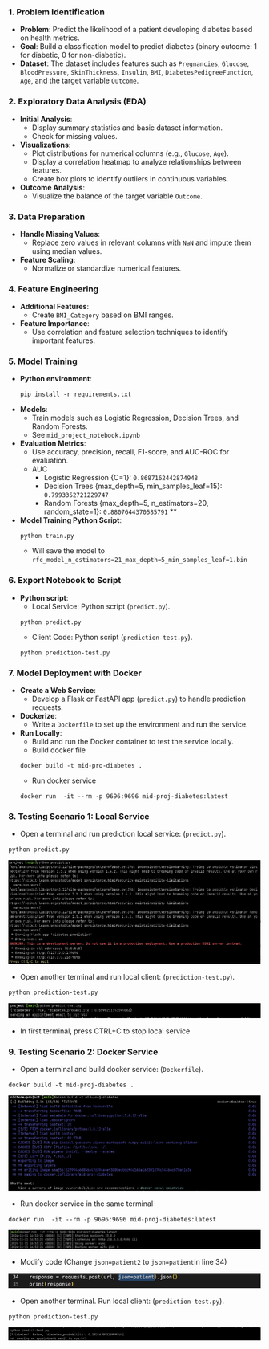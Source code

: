 ### 1. Problem Identification

- **Problem**: Predict the likelihood of a patient developing diabetes based on health metrics.
- **Goal**: Build a classification model to predict diabetes (binary outcome: 1 for diabetic, 0 for non-diabetic).
- **Dataset**: The dataset includes features such as `Pregnancies`, `Glucose`, `BloodPressure`, `SkinThickness`, `Insulin`, `BMI`, `DiabetesPedigreeFunction`, `Age`, and the target variable `Outcome`.

### 2. Exploratory Data Analysis (EDA)

- **Initial Analysis**:
  - Display summary statistics and basic dataset information.
  - Check for missing values.
- **Visualizations**:
  - Plot distributions for numerical columns (e.g., `Glucose`, `Age`).
  - Display a correlation heatmap to analyze relationships between features.
  - Create box plots to identify outliers in continuous variables.
- **Outcome Analysis**:
  - Visualize the balance of the target variable `Outcome`.

### 3. Data Preparation

- **Handle Missing Values**:
  - Replace zero values in relevant columns with `NaN` and impute them using median values.
- **Feature Scaling**:
  - Normalize or standardize numerical features.

### 4. Feature Engineering

- **Additional Features**:
  - Create `BMI_Category` based on BMI ranges.
- **Feature Importance**:
  - Use correlation and feature selection techniques to identify important features.

### 5. Model Training

- **Python environment**:
  ```console
  pip install -r requirements.txt
  ```
- **Models**:
  - Train models such as Logistic Regression, Decision Trees, and Random Forests.
  - See `mid_project_notebook.ipynb`
- **Evaluation Metrics**:
  - Use accuracy, precision, recall, F1-score, and AUC-ROC for evaluation.
  - AUC
    - Logistic Regression {C=1}: `0.8687162442874948`
    - Decision Trees {max_depth=5, min_samples_leaf=15}: `0.7993352721229747`
    - Random Forests {max_depth=5, n_estimators=20, random_state=1}: `0.8807644370585791` \*\*
- **Model Training Python Script**:
  ```console
  python train.py
  ```
  - Will save the model to `rfc_model_n_estimators=21_max_depth=5_min_samples_leaf=1.bin`

### 6. Export Notebook to Script

- **Python script**:
  - Local Service: Python script (`predict.py`).
  ```console
  python predict.py
  ```
  - Client Code: Python script (`prediction-test.py`).
  ```console
  python prediction-test.py
  ```

### 7. Model Deployment with Docker

- **Create a Web Service**:
  - Develop a Flask or FastAPI app (`predict.py`) to handle prediction requests.
- **Dockerize**:
  - Write a `Dockerfile` to set up the environment and run the service.
- **Run Locally**:
  - Build and run the Docker container to test the service locally.
  - Build docker file
  ```console
  docker build -t mid-pro-diabetes .
  ```
  - Run docker service
  ```console
  docker run  -it --rm -p 9696:9696 mid-proj-diabetes:latest
  ```

### 8. Testing Scenario 1: Local Service

- Open a terminal and run prediction local service: (`predict.py`).

```console
python predict.py
```

![Run local service](./images/01_local_service.jpg)

- Open another terminal and run local client: (`prediction-test.py`).

```console
python prediction-test.py
```

![Run local client to connect local service](./images/02_local_client_local_service.jpg)

- In first terminal, press CTRL+C to stop local service

### 9. Testing Scenario 2: Docker Service

- Open a terminal and build docker service: (`Dockerfile`).

```console
docker build -t mid-proj-diabetes .
```

![Build docker service](./images/03_build_docker_service.jpg)

- Run docker service in the same terminal

```console
docker run  -it --rm -p 9696:9696 mid-proj-diabetes:latest
```

![Run docker service](./images/04_run_docker_service.jpg)

- Modify code (Change `json=patient2` to `json=patient`in line 34)

![Code modification](./images/05_code_modification.jpg)

- Open another terminal. Run local client: (`prediction-test.py`).

```console
python prediction-test.py
```

![Run local client to connect docker service](./images/06_local_client_docker_service.jpg)
